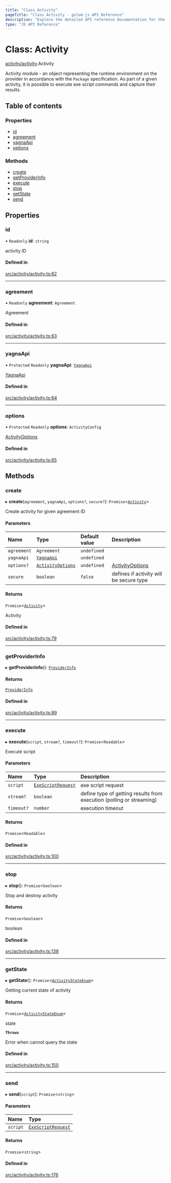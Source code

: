 ```yaml
---
title: "Class Activity"
pageTitle: "Class Activity - golem-js API Reference"
description: "Explore the detailed API reference documentation for the Class Activity within the golem-js SDK for the Golem Network."
type: "JS API Reference"
---
```

# Class: Activity

[activity/activity](../modules/activity_activity).Activity

Activity module - an object representing the runtime environment on the provider in accordance with the `Package` specification.
As part of a given activity, it is possible to execute exe script commands and capture their results.

## Table of contents

### Properties

- [id](activity_activity.Activity#id)
- [agreement](activity_activity.Activity#agreement)
- [yagnaApi](activity_activity.Activity#yagnaapi)
- [options](activity_activity.Activity#options)

### Methods

- [create](activity_activity.Activity#create)
- [getProviderInfo](activity_activity.Activity#getproviderinfo)
- [execute](activity_activity.Activity#execute)
- [stop](activity_activity.Activity#stop)
- [getState](activity_activity.Activity#getstate)
- [send](activity_activity.Activity#send)

## Properties

### id

• `Readonly` **id**: `string`

activity ID

#### Defined in

[src/activity/activity.ts:62](https://github.com/golemfactory/golem-js/blob/9789a95/src/activity/activity.ts#L62)

___

### agreement

• `Readonly` **agreement**: `Agreement`

Agreement

#### Defined in

[src/activity/activity.ts:63](https://github.com/golemfactory/golem-js/blob/9789a95/src/activity/activity.ts#L63)

___

### yagnaApi

• `Protected` `Readonly` **yagnaApi**: [`YagnaApi`](../modules/utils_yagna_yagna#yagnaapi)

[YagnaApi](../modules/utils_yagna_yagna#yagnaapi)

#### Defined in

[src/activity/activity.ts:64](https://github.com/golemfactory/golem-js/blob/9789a95/src/activity/activity.ts#L64)

___

### options

• `Protected` `Readonly` **options**: `ActivityConfig`

[ActivityOptions](../interfaces/activity_activity.ActivityOptions)

#### Defined in

[src/activity/activity.ts:65](https://github.com/golemfactory/golem-js/blob/9789a95/src/activity/activity.ts#L65)

## Methods

### create

▸ **create**(`agreement`, `yagnaApi`, `options?`, `secure?`): `Promise`\<[`Activity`](activity_activity.Activity)\>

Create activity for given agreement ID

#### Parameters

| Name | Type | Default value | Description |
| :------ | :------ | :------ | :------ |
| `agreement` | `Agreement` | `undefined` |  |
| `yagnaApi` | [`YagnaApi`](../modules/utils_yagna_yagna#yagnaapi) | `undefined` |  |
| `options?` | [`ActivityOptions`](../interfaces/activity_activity.ActivityOptions) | `undefined` | [ActivityOptions](../interfaces/activity_activity.ActivityOptions) |
| `secure` | `boolean` | `false` | defines if activity will be secure type |

#### Returns

`Promise`\<[`Activity`](activity_activity.Activity)\>

Activity

#### Defined in

[src/activity/activity.ts:79](https://github.com/golemfactory/golem-js/blob/9789a95/src/activity/activity.ts#L79)

___

### getProviderInfo

▸ **getProviderInfo**(): [`ProviderInfo`](../interfaces/agreement_agreement.ProviderInfo)

#### Returns

[`ProviderInfo`](../interfaces/agreement_agreement.ProviderInfo)

#### Defined in

[src/activity/activity.ts:89](https://github.com/golemfactory/golem-js/blob/9789a95/src/activity/activity.ts#L89)

___

### execute

▸ **execute**(`script`, `stream?`, `timeout?`): `Promise`\<`Readable`\>

Execute script

#### Parameters

| Name | Type | Description |
| :------ | :------ | :------ |
| `script` | [`ExeScriptRequest`](../interfaces/activity_activity.ExeScriptRequest) | exe script request |
| `stream?` | `boolean` | define type of getting results from execution (polling or streaming) |
| `timeout?` | `number` | execution timeout |

#### Returns

`Promise`\<`Readable`\>

#### Defined in

[src/activity/activity.ts:100](https://github.com/golemfactory/golem-js/blob/9789a95/src/activity/activity.ts#L100)

___

### stop

▸ **stop**(): `Promise`\<`boolean`\>

Stop and destroy activity

#### Returns

`Promise`\<`boolean`\>

boolean

#### Defined in

[src/activity/activity.ts:138](https://github.com/golemfactory/golem-js/blob/9789a95/src/activity/activity.ts#L138)

___

### getState

▸ **getState**(): `Promise`\<[`ActivityStateEnum`](../enums/activity_activity.ActivityStateEnum)\>

Getting current state of activity

#### Returns

`Promise`\<[`ActivityStateEnum`](../enums/activity_activity.ActivityStateEnum)\>

state

**`Throws`**

Error when cannot query the state

#### Defined in

[src/activity/activity.ts:150](https://github.com/golemfactory/golem-js/blob/9789a95/src/activity/activity.ts#L150)

___

### send

▸ **send**(`script`): `Promise`\<`string`\>

#### Parameters

| Name | Type |
| :------ | :------ |
| `script` | [`ExeScriptRequest`](../interfaces/activity_activity.ExeScriptRequest) |

#### Returns

`Promise`\<`string`\>

#### Defined in

[src/activity/activity.ts:176](https://github.com/golemfactory/golem-js/blob/9789a95/src/activity/activity.ts#L176)
